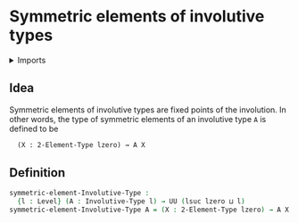 #  Symmetric elements of involutive types

<details><summary>Imports</summary>
```agda
module structured-types.symmetric-elements-involutive-types where
open import foundation.universe-levels
open import structured-types.involutive-types
open import univalent-combinatorics.2-element-types
```
</details>

## Idea

Symmetric elements of involutive types are fixed points of the involution. In other words, the type of symmetric elements of an involutive type `A` is defined to be

```md
  (X : 2-Element-Type lzero) → A X
```

## Definition

```agda
symmetric-element-Involutive-Type :
  {l : Level} (A : Involutive-Type l) → UU (lsuc lzero ⊔ l)
symmetric-element-Involutive-Type A = (X : 2-Element-Type lzero) → A X
```
